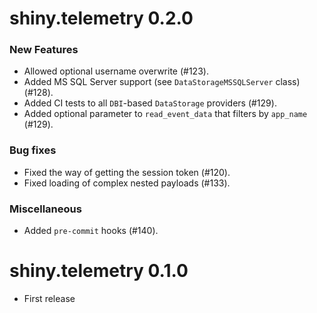 # shiny.telemetry 0.2.0

### New Features

- Allowed optional username overwrite (#123).
- Added MS SQL Server support (see `DataStorageMSSQLServer` class) (#128).
- Added CI tests to all `DBI`-based `DataStorage` providers (#129).
- Added optional parameter to `read_event_data` that filters by `app_name` (#129).

### Bug fixes

- Fixed the way of getting the session token (#120).
- Fixed loading of complex nested payloads (#133).

### Miscellaneous

- Added `pre-commit` hooks (#140).

# shiny.telemetry 0.1.0

- First release
